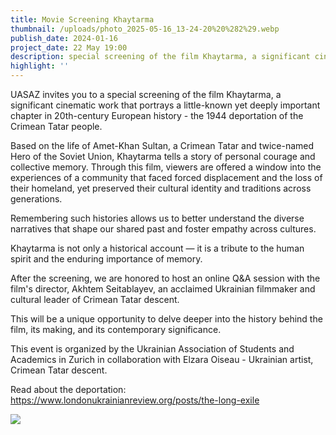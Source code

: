 ```yaml
---
title: Movie Screening Khaytarma
thumbnail: /uploads/photo_2025-05-16_13-24-20%20%282%29.webp
publish_date: 2024-01-16
project_date: 22 May 19:00
description: special screening of the film Khaytarma, a significant cinematic work that portrays a little-known yet deeply important chapter in 20th-century European history - the 1944 deportation of the Crimean Tatar people
highlight: ''
---
```

UASAZ invites you to a special screening of the film Khaytarma, a significant cinematic work that portrays a little-known yet deeply important chapter in 20th-century European history - the 1944 deportation of the Crimean Tatar people.

Based on the life of Amet-Khan Sultan, a Crimean Tatar and twice-named  Hero of the Soviet Union, Khaytarma tells a story of personal courage and collective memory. Through this film, viewers are offered a window into the experiences of a community that faced forced displacement and the loss of their homeland, yet preserved their cultural identity and traditions across generations.

Remembering such histories allows us to better understand the diverse narratives that shape our shared past and foster empathy across cultures.

Khaytarma is not only a historical account — it is a tribute to the human spirit and the enduring importance of memory.

After the screening, we are honored to host an online Q&A session with the film's director, Akhtem Seitablayev, an acclaimed Ukrainian filmmaker and cultural leader of Crimean Tatar descent.

This will be a unique opportunity to delve deeper into the history behind the film, its making, and its contemporary significance.

This event is organized by the Ukrainian Association of Students and Academics in Zurich in collaboration with Elzara Oiseau - Ukrainian artist, Crimean Tatar descent.

Read about the deportation: [https://www.londonukrainianreview.org/posts/the-long-exile ](https://www.londonukrainianreview.org/posts/the-long-exile)

![](/uploads/photo_2025-05-16_13-24-20%20%282%29.webp)
